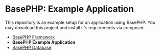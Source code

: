 # BasePHP: Example Application
This repository is an example setup for an application using BasePHP.
You may download this project and install it's requirements via composer.

* [BasePHP Framework](https://github.com/basephp/framework)
* **BasePHP Example Application**
* [BasePHP Database](https://github.com/basephp/database)
